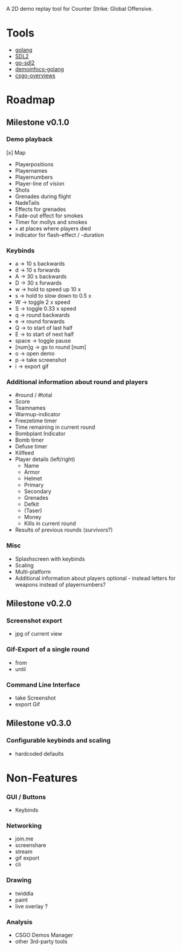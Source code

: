 A 2D demo replay tool for Counter Strike: Global Offensive.

# Tools

* [golang](https://golang.org/)
* [SDL2](https://wiki.libsdl.org/Introduction)
* [go-sdl2](https://github.com/veandco/go-sdl2)
* [demoinfocs-golang](https://github.com/markus-wa/demoinfocs-golang)
* [csgo-overviews](https://github.com/zoidbergwill/csgo-overviews)

# Roadmap

## Milestone v0.1.0

### Demo playback

[x] Map

* Playerpositions
* Playernames
* Playernumbers
* Player-line of vision
* Shots
* Grenades during flight
* NadeTails
* Effects for grenades
* Fade-out effect for smokes
* Timer for mollys and smokes
* `x` at places where players died
* Indicator for flash-effect / -duration

### Keybinds

* a -> 10 s backwards
* d -> 10 s forwards
* A -> 30 s backwards
* D -> 30 s forwards
* w -> hold to speed up 10 x
* s -> hold to slow down to 0.5 x
* W -> toggle 2 x speed
* S -> toggle 0.33 x speed
* q -> round backwards
* e -> round forwards
* Q -> to start of last half
* E -> to start of next half
* space -> toggle pause
* [num]g -> go to round [num]
* o -> open demo
* p -> take screenshot
* i -> export gif

### Additional information about round and players

* #round / #total
* Score
* Teamnames
* Warmup-indicator
* Freezetime timer
* Time remaining in current round
* Bombplant Indicator
* Bomb timer
* Defuse timer
* Killfeed
* Player details (left/right)
    - Name
    - Armor
    - Helmet
    - Primary
    - Secondary
    - Grenades
    - Defkit
    - (Taser)
    - Money
    - Kills in current round
* Results of previous rounds (survivors?)

### Misc

* Splashscreen with keybinds
* Scaling
* Multi-platform
* Additional information about players optional - instead letters for weapons
  instead of playernumbers?

## Milestone v0.2.0

### Screenshot export

* jpg of current view

### Gif-Export of a single round

* from
* until

### Command Line Interface

* take Screenshot
* export Gif

## Milestone v0.3.0

### Configurable keybinds and scaling

* hardcoded defaults

# Non-Features

### GUI / Buttons

* Keybinds

### Networking

* join.me
* screenshare
* stream
* gif export
* cli

### Drawing

* twiddla
* paint
* live overlay ?

### Analysis

* CSGO Demos Manager
* other 3rd-party tools
